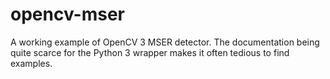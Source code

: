 # opencv-mser
A working example of OpenCV 3 MSER detector. The documentation being quite scarce for the Python 3 wrapper makes it often tedious to find examples.
